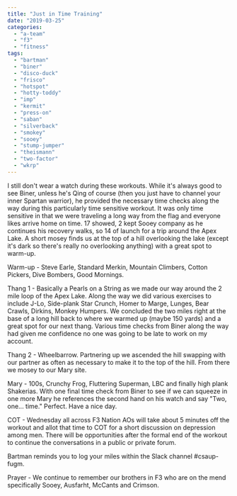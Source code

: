 ```yaml
---
title: "Just in Time Training"
date: "2019-03-25"
categories: 
  - "a-team"
  - "f3"
  - "fitness"
tags: 
  - "bartman"
  - "biner"
  - "disco-duck"
  - "frisco"
  - "hotspot"
  - "hotty-toddy"
  - "imp"
  - "kermit"
  - "press-on"
  - "saban"
  - "silverback"
  - "smokey"
  - "sooey"
  - "stump-jumper"
  - "theismann"
  - "two-factor"
  - "wkrp"
---
```


I still don't wear a watch during these workouts. While it's always good to see Biner, unless he's Qing of course (then you just have to channel your inner Spartan warrior), he provided the necessary time checks along the way during this particularly time sensitive workout. It was only time sensitive in that we were traveling a long way from the flag and everyone likes arrive home on time. 17 showed, 2 kept Sooey company as he continues his recovery walks, so 14 of launch for a trip around the Apex Lake. A short mosey finds us at the top of a hill overlooking the lake (except it's dark so there's really no overlooking anything) with a great spot to warm-up.

Warm-up - Steve Earle, Standard Merkin, Mountain Climbers, Cotton Pickers, Dive Bombers, Good Mornings.

Thang 1 - Basically a Pearls on a String as we made our way around the 2 mile loop of the Apex Lake. Along the way we did various exercises to include J-Lo, Side-plank Star Crunch, Homer to Marge, Lunges, Bear Crawls, Dirkins, Monkey Humpers. We concluded the two miles right at the base of a long hill back to where we warmed up (maybe 150 yards) and a great spot for our next thang. Various time checks from Biner along the way had given me confidence no one was going to be late to work on my account.

Thang 2 - Wheelbarrow. Partnering up we ascended the hill swapping with our partner as often as necessary to make it to the top of the hill. From there we mosey to our Mary site.

Mary - 100s, Crunchy Frog, Fluttering Superman, LBC and finally high plank Shakerias. With one final time check from Biner to see if we can squeeze in one more Mary he references the second hand on his watch and say "Two, one... time." Perfect. Have a nice day.

COT - Wednesday all across F3 Nation AOs will take about 5 minutes off the workout and allot that time to COT for a short discussion on depression among men. There will be opportunities after the formal end of the workout to continue the conversations in a public or private forum.

Bartman reminds you to log your miles within the Slack channel #csaup-fugm.

Prayer - We continue to remember our brothers in F3 who are on the mend specifically Sooey, Ausfarht, McCants and Crimson.
